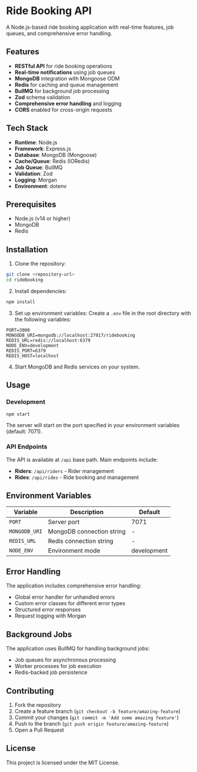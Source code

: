 # Ride Booking API

A Node.js-based ride booking application with real-time features, job queues, and comprehensive error handling.

## Features

- **RESTful API** for ride booking operations
- **Real-time notifications** using job queues
- **MongoDB** integration with Mongoose ODM
- **Redis** for caching and queue management
- **BullMQ** for background job processing
- **Zod** schema validation
- **Comprehensive error handling** and logging
- **CORS** enabled for cross-origin requests

## Tech Stack

- **Runtime**: Node.js
- **Framework**: Express.js
- **Database**: MongoDB (Mongoose)
- **Cache/Queue**: Redis (IORedis)
- **Job Queue**: BullMQ
- **Validation**: Zod
- **Logging**: Morgan
- **Environment**: dotenv

## Prerequisites

- Node.js (v14 or higher)
- MongoDB
- Redis

## Installation

1. Clone the repository:

```bash
git clone <repository-url>
cd rideBooking
```

2. Install dependencies:

```bash
npm install
```

3. Set up environment variables:
   Create a `.env` file in the root directory with the following variables:

```env
PORT=3000
MONGODB_URI=mongodb://localhost:27017/ridebooking
REDIS_URL=redis://localhost:6379
NODE_ENV=development
REDIS_PORT=6379
REDIS_HOST=localhost
```

4. Start MongoDB and Redis services on your system.

## Usage

### Development

```bash
npm start
```

The server will start on the port specified in your environment variables (default: 7071).

### API Endpoints

The API is available at `/api` base path. Main endpoints include:

- **Riders**: `/api/riders` - Rider management
- **Rides**: `/api/rides` - Ride booking and management

## Environment Variables

| Variable      | Description               | Default     |
| ------------- | ------------------------- | ----------- |
| `PORT`        | Server port               | 7071        |
| `MONGODB_URI` | MongoDB connection string | -           |
| `REDIS_URL`   | Redis connection string   | -           |
| `NODE_ENV`    | Environment mode          | development |

## Error Handling

The application includes comprehensive error handling:

- Global error handler for unhandled errors
- Custom error classes for different error types
- Structured error responses
- Request logging with Morgan

## Background Jobs

The application uses BullMQ for handling background jobs:

- Job queues for asynchronous processing
- Worker processes for job execution
- Redis-backed job persistence

## Contributing

1. Fork the repository
2. Create a feature branch (`git checkout -b feature/amazing-feature`)
3. Commit your changes (`git commit -m 'Add some amazing feature'`)
4. Push to the branch (`git push origin feature/amazing-feature`)
5. Open a Pull Request

## License

This project is licensed under the MIT License.
